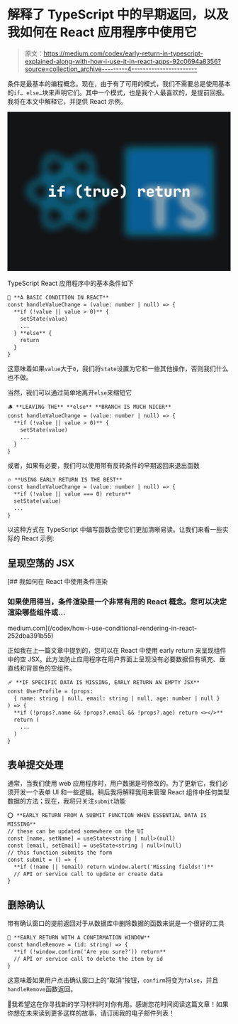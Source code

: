 # 解释了 TypeScript 中的早期返回，以及我如何在 React 应用程序中使用它

> 原文：<https://medium.com/codex/early-return-in-typescript-explained-along-with-how-i-use-it-in-react-apps-92c0694a8356?source=collection_archive---------4----------------------->

条件是最基本的编程概念。现在，由于有了可用的模式，我们不需要总是使用基本的`if… else…`块来声明它们。其中一个模式，也是我个人最喜欢的，是提前回报。我将在本文中解释它，并提供 React 示例。

![](img/e5815db6b9e0420ac500faf6fdb51436.png)

TypeScript React 应用程序中的基本条件如下

```
🗿 **A BASIC CONDITION IN REACT**
const handleValueChange = (value: number | null) => {
  **if (!value || value > 0)** {
    setState(value)
    ...
  } **else** {
    return
  }
}
```

这意味着如果`value`大于`0`，我们将`state`设置为它和一些其他操作，否则我们什么也不做。

当然，我们可以通过简单地离开`else`来缩短它

```
🪵 **LEAVING THE** **else** **BRANCH IS MUCH NICER**
const handleValueChange = (value: number | null) => {
  **if (!value || value > 0)** {
    setState(value)
    ...
  }
}
```

或者，如果有必要，我们可以使用带有反转条件的早期返回来退出函数

```
🔥 **USING EARLY RETURN IS THE BEST**
const handleValueChange = (value: number | null) => {
  **if (!value || value === 0) return**
  setState(value)
  ...
}
```

以这种方式在 TypeScript 中编写函数会使它们更加清晰易读。让我们来看一些实际的 React 示例:

## 呈现空荡的 JSX

[](/codex/how-i-use-conditional-rendering-in-react-252dba391b55) [## 我如何在 React 中使用条件渲染

### 如果使用得当，条件渲染是一个非常有用的 React 概念。您可以决定渲染哪些组件或…

medium.com](/codex/how-i-use-conditional-rendering-in-react-252dba391b55) 

正如我在上一篇文章中提到的，您可以在 React 中使用 early return 来呈现组件中的空 JSX。此方法防止应用程序在用户界面上呈现没有必要数据但有填充、垂直线和背景色的空组件。

```
🩹 **IF SPECIFIC DATA IS MISSING, EARLY RETURN AN EMPTY JSX**
const UserProfile = (props: 
  { name: string | null, email: string | null, age: number | null }
) => {
  **if (!props?.name && !props?.email && !props?.age) return <></>**
  return (
    ...
  )
}
```

## 表单提交处理

通常，当我们使用 web 应用程序时，用户数据是可修改的。为了更新它，我们必须开发一个表单 UI 和一些逻辑。稍后我将解释我用来管理 React 组件中任何类型数据的方法；现在，我将只关注`submit`功能

```
⭕️ **EARLY RETURN FROM A SUBMIT FUNCTION WHEN ESSENTIAL DATA IS MISSING**
// these can be updated somewhere on the UI
const [name, setName] = useState<string | null>(null)
const [email, setEmail] = useState<string | null>(null)
// this function submits the form
const submit = () => {
  **if (!name || !email) return window.alert('Missing fields!')**
  // API or service call to update or create data
}
```

## 删除确认

带有确认窗口的提前返回对于从数据库中删除数据的函数来说是一个很好的工具

```
🤔 **EARLY RETURN WITH A CONFIRMATION WINDOW**
const handleRemove = (id: string) => {
  **if (!window.confirm('Are you sure?')) return**
  // API or service call to delete the item by id
}
```

这意味着如果用户点击确认窗口上的“取消”按钮，`confirm`将变为`false`，并且`handleRemove`函数返回。

👋我希望这在你寻找新的学习材料时对你有用。感谢您花时间阅读这篇文章！如果你想在未来读到更多这样的故事，请订阅我的电子邮件列表！